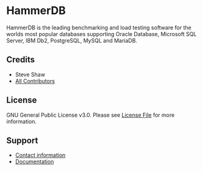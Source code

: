 # HammerDB

HammerDB is the leading benchmarking and load testing software for the worlds most popular databases supporting Oracle Database, Microsoft SQL Server, IBM Db2, PostgreSQL, MySQL and MariaDB.

## Credits

- Steve Shaw
- [All Contributors](https://github.com/TPC-Council/HammerDB/contributors)

## License

GNU General Public License v3.0. Please see [License File](LICENSE) for more information.

## Support

- [Contact information](http://www.hammerdb.com)
- [Documentation](https://www.hammerdb.com/docs)
